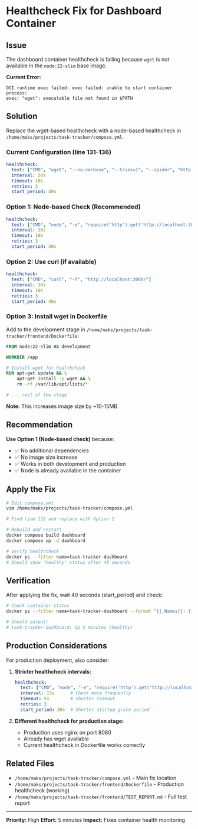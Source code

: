 # Healthcheck Fix for Dashboard Container

## Issue
The dashboard container healthcheck is failing because `wget` is not available in the `node:22-slim` base image.

**Current Error:**
```
OCI runtime exec failed: exec failed: unable to start container process:
exec: "wget": executable file not found in $PATH
```

## Solution

Replace the wget-based healthcheck with a node-based healthcheck in `/home/maks/projects/task-tracker/compose.yml`.

### Current Configuration (line 131-136)
```yaml
healthcheck:
  test: ["CMD", "wget", "--no-verbose", "--tries=1", "--spider", "http://localhost:3000/"]
  interval: 30s
  timeout: 10s
  retries: 3
  start_period: 40s
```

### Option 1: Node-based Check (Recommended)
```yaml
healthcheck:
  test: ["CMD", "node", "-e", "require('http').get('http://localhost:3000/', (r) => process.exit(r.statusCode === 200 ? 0 : 1))"]
  interval: 30s
  timeout: 10s
  retries: 3
  start_period: 40s
```

### Option 2: Use curl (if available)
```yaml
healthcheck:
  test: ["CMD", "curl", "-f", "http://localhost:3000/"]
  interval: 30s
  timeout: 10s
  retries: 3
  start_period: 40s
```

### Option 3: Install wget in Dockerfile
Add to the development stage in `/home/maks/projects/task-tracker/frontend/Dockerfile`:

```dockerfile
FROM node:22-slim AS development

WORKDIR /app

# Install wget for healthcheck
RUN apt-get update && \
    apt-get install -y wget && \
    rm -rf /var/lib/apt/lists/*

# ... rest of the stage
```

**Note:** This increases image size by ~10-15MB.

## Recommendation

**Use Option 1 (Node-based check)** because:
- ✅ No additional dependencies
- ✅ No image size increase
- ✅ Works in both development and production
- ✅ Node is already available in the container

## Apply the Fix

```bash
# Edit compose.yml
vim /home/maks/projects/task-tracker/compose.yml

# Find line 132 and replace with Option 1

# Rebuild and restart
docker compose build dashboard
docker compose up -d dashboard

# Verify healthcheck
docker ps --filter name=task-tracker-dashboard
# Should show "healthy" status after 40 seconds
```

## Verification

After applying the fix, wait 40 seconds (start_period) and check:

```bash
# Check container status
docker ps --filter name=task-tracker-dashboard --format "{{.Names}}: {{.Status}}"

# Should output:
# task-tracker-dashboard: Up X minutes (healthy)
```

## Production Considerations

For production deployment, also consider:

1. **Stricter healthcheck intervals:**
   ```yaml
   healthcheck:
     test: ["CMD", "node", "-e", "require('http').get('http://localhost:3000/', (r) => process.exit(r.statusCode === 200 ? 0 : 1))"]
     interval: 15s      # Check more frequently
     timeout: 5s        # Shorter timeout
     retries: 3
     start_period: 30s  # Shorter startup grace period
   ```

2. **Different healthcheck for production stage:**
   - Production uses nginx on port 8080
   - Already has wget available
   - Current healthcheck in Dockerfile works correctly

## Related Files

- `/home/maks/projects/task-tracker/compose.yml` - Main fix location
- `/home/maks/projects/task-tracker/frontend/Dockerfile` - Production healthcheck (working)
- `/home/maks/projects/task-tracker/frontend/TEST_REPORT.md` - Full test report

---

**Priority:** High
**Effort:** 5 minutes
**Impact:** Fixes container health monitoring
